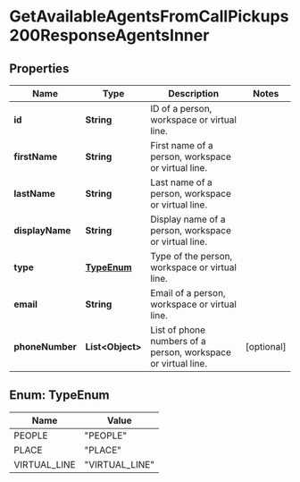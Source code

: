 

# GetAvailableAgentsFromCallPickups200ResponseAgentsInner


## Properties

| Name | Type | Description | Notes |
|------------ | ------------- | ------------- | -------------|
|**id** | **String** | ID of a person, workspace or virtual line. |  |
|**firstName** | **String** | First name of a person, workspace or virtual line. |  |
|**lastName** | **String** | Last name of a person, workspace or virtual line. |  |
|**displayName** | **String** | Display name of a person, workspace or virtual line. |  |
|**type** | [**TypeEnum**](#TypeEnum) | Type of the person, workspace or virtual line. |  |
|**email** | **String** | Email of a person, workspace or virtual line. |  |
|**phoneNumber** | **List&lt;Object&gt;** | List of phone numbers of a person, workspace or virtual line. |  [optional] |



## Enum: TypeEnum

| Name | Value |
|---- | -----|
| PEOPLE | &quot;PEOPLE&quot; |
| PLACE | &quot;PLACE&quot; |
| VIRTUAL_LINE | &quot;VIRTUAL_LINE&quot; |



